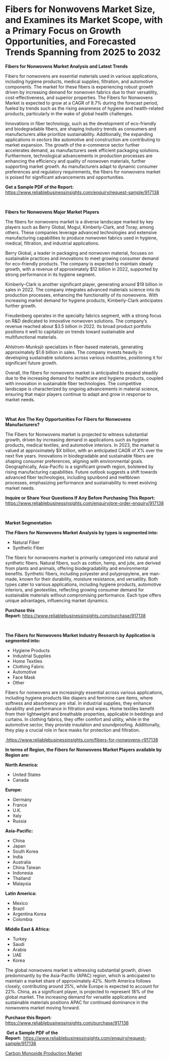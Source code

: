 <p><h1>Fibers for Nonwovens Market Size, and Examines its Market Scope, with a Primary Focus on Growth Opportunities, and Forecasted Trends Spanning from 2025 to 2032</h1></p><p><strong>Fibers for Nonwovens Market Analysis and Latest Trends</strong></p>
<p><p>Fibers for nonwovens are essential materials used in various applications, including hygiene products, medical supplies, filtration, and automotive components. The market for these fibers is experiencing robust growth driven by increasing demand for nonwoven fabrics due to their versatility, cost-effectiveness, and superior properties. The Fibers for Nonwovens Market is expected to grow at a CAGR of 8.7% during the forecast period, fueled by trends such as the rising awareness of hygiene and health-related products, particularly in the wake of global health challenges.</p><p>Innovations in fiber technology, such as the development of eco-friendly and biodegradable fibers, are shaping industry trends as consumers and manufacturers alike prioritize sustainability. Additionally, the expanding applications in sectors like automotive and construction are contributing to market expansion. The growth of the e-commerce sector further accelerates demand, as manufacturers seek efficient packaging solutions. Furthermore, technological advancements in production processes are enhancing the efficiency and quality of nonwoven materials, further supporting market growth. As manufacturers adapt to dynamic consumer preferences and regulatory requirements, the fibers for nonwovens market is poised for significant advancements and opportunities.</p></p>
<p><strong>Get a Sample PDF of the Report:&nbsp;</strong> <a href="https://www.reliablebusinessinsights.com/enquiry/request-sample/917138?utm_campaign=3183&utm_medium=2&utm_source=Github&utm_content=ia&utm_term=05032025&utm_id=fibers-for-nonwovens">https://www.reliablebusinessinsights.com/enquiry/request-sample/917138</a></p>
<p>&nbsp;</p>
<p><strong>Fibers for Nonwovens Major Market Players</strong></p>
<p><p>The fibers for nonwovens market is a diverse landscape marked by key players such as Berry Global, Mogul, Kimberly-Clark, and Toray, among others. These companies leverage advanced technologies and extensive manufacturing capabilities to produce nonwoven fabrics used in hygiene, medical, filtration, and industrial applications.</p><p>Berry Global, a leader in packaging and nonwoven material, focuses on sustainable practices and innovations to meet growing consumer demand for eco-friendly products. The company is expected to maintain steady growth, with a revenue of approximately $12 billion in 2022, supported by strong performance in its hygiene segment.</p><p>Kimberly-Clark is another significant player, generating around $19 billion in sales in 2022. The company integrates advanced materials science into its production processes, enhancing the functionality of its nonwovens. With increasing market demand for hygiene products, Kimberly-Clark anticipates further growth.</p><p>Freudenberg operates in the specialty fabrics segment, with a strong focus on R&D dedicated to innovative nonwoven solutions. The company’s revenue reached about $3.5 billion in 2022. Its broad product portfolio positions it well to capitalize on trends toward sustainable and multifunctional materials.</p><p>Ahlstrom-Munksjö specializes in fiber-based materials, generating approximately $1.6 billion in sales. The company invests heavily in developing sustainable solutions across various industries, positioning it for significant future growth.</p><p>Overall, the fibers for nonwovens market is anticipated to expand steadily due to the increasing demand for healthcare and hygiene products, coupled with innovation in sustainable fiber technologies. The competitive landscape is characterized by ongoing advancements in material science, ensuring that major players continue to adapt and grow in response to market needs.</p></p>
<p>&nbsp;</p>
<p><strong>What Are The Key Opportunities For Fibers for Nonwovens Manufacturers?</strong></p>
<p><p>The Fibers for Nonwovens market is projected to witness substantial growth, driven by increasing demand in applications such as hygiene products, medical textiles, and automotive interiors. In 2023, the market is valued at approximately $X billion, with an anticipated CAGR of X% over the next five years. Innovations in biodegradable and sustainable fibers are shaping consumer preferences, aligning with environmental goals. Geographically, Asia-Pacific is a significant growth region, bolstered by rising manufacturing capabilities. Future outlook suggests a shift towards advanced fiber technologies, including spunbond and meltblown processes, emphasizing performance and sustainability to meet evolving market needs.</p></p>
<p><strong>Inquire or Share Your Questions If Any Before Purchasing This Report:</strong> <a href="https://www.reliablebusinessinsights.com/enquiry/pre-order-enquiry/917138?utm_campaign=3183&utm_medium=2&utm_source=Github&utm_content=ia&utm_term=05032025&utm_id=fibers-for-nonwovens">https://www.reliablebusinessinsights.com/enquiry/pre-order-enquiry/917138</a></p>
<p>&nbsp;</p>
<p><strong>Market Segmentation</strong></p>
<p><strong>The Fibers for Nonwovens Market Analysis by types is segmented into:</strong></p>
<p><ul><li>Natural Fiber</li><li>Synthetic Fiber</li></ul></p>
<p><p>The fibers for nonwovens market is primarily categorized into natural and synthetic fibers. Natural fibers, such as cotton, hemp, and jute, are derived from plants and animals, offering biodegradability and environmental benefits. Synthetic fibers, including polyester and polypropylene, are man-made, known for their durability, moisture resistance, and versatility. Both types cater to various applications, including hygiene products, automotive interiors, and geotextiles, reflecting growing consumer demand for sustainable materials without compromising performance. Each type offers unique advantages, influencing market dynamics.</p></p>
<p><strong>Purchase this Report:&nbsp;</strong><a href="https://www.reliablebusinessinsights.com/purchase/917138?utm_campaign=3183&utm_medium=2&utm_source=Github&utm_content=ia&utm_term=05032025&utm_id=fibers-for-nonwovens">https://www.reliablebusinessinsights.com/purchase/917138</a></p>
<p>&nbsp;</p>
<p><strong>The Fibers for Nonwovens Market Industry Research by Application is segmented into:</strong></p>
<p><ul><li>Hygiene Products</li><li>Industrial Supplies</li><li>Home Textiles</li><li>Clothing Fabric</li><li>Automotive</li><li>Face Mask</li><li>Other</li></ul></p>
<p><p>Fibers for nonwovens are increasingly essential across various applications, including hygiene products like diapers and feminine care items, where softness and absorbency are vital. In industrial supplies, they enhance durability and performance in filtration and wipes. Home textiles benefit from their lightweight and breathable properties, applicable in beddings and curtains. In clothing fabrics, they offer comfort and utility, while in the automotive sector, they provide insulation and soundproofing. Additionally, they play a crucial role in face masks for protection and filtration.</p></p>
<p><a href="https://www.reliablebusinessinsights.com/fibers-for-nonwovens-r917138?utm_campaign=3183&utm_medium=2&utm_source=Github&utm_content=ia&utm_term=05032025&utm_id=fibers-for-nonwovens">&nbsp;https://www.reliablebusinessinsights.com/fibers-for-nonwovens-r917138</a></p>
<p><strong>In terms of Region, the Fibers for Nonwovens Market Players available by Region are:</strong></p>
<p>
    <p> <strong> North America: </strong>
        <ul>
            <li>United States</li>
            <li>Canada</li>
        </ul>
        </p> 
    <p> <strong> Europe: </strong>
        <ul>
            <li>Germany</li>
            <li>France</li>
            <li>U.K.</li>
            <li>Italy</li>
            <li>Russia</li>
        </ul>
        </p> 
    <p> <strong> Asia-Pacific: </strong>
        <ul>
            <li>China</li>
            <li>Japan</li>
            <li>South Korea</li>
            <li>India</li>
            <li>Australia</li>
            <li>China Taiwan</li>
            <li>Indonesia</li>
            <li>Thailand</li>
            <li>Malaysia</li>
        </ul>
        </p> 
    <p> <strong> Latin America: </strong>
        <ul>
            <li>Mexico</li>
            <li>Brazil</li>
            <li>Argentina Korea</li>
            <li>Colombia</li>
        </ul>
        </p> 
    <p> <strong> Middle East & Africa: </strong>
        <ul>
            <li>Turkey</li>
            <li>Saudi</li>
            <li>Arabia</li>
            <li>UAE</li>
            <li>Korea</li>
        </ul>
    </p>
    </p>
<p><p>The global nonwovens market is witnessing substantial growth, driven predominantly by the Asia-Pacific (APAC) region, which is anticipated to maintain a market share of approximately 42%. North America follows closely, contributing around 25%, while Europe is expected to account for 22%. China, as a significant player, is projected to represent 18% of the global market. The increasing demand for versatile applications and sustainable materials positions APAC for continued dominance in the nonwovens market moving forward.</p></p>
<p><strong>Purchase this Report: </strong><a href="https://www.reliablebusinessinsights.com/purchase/917138?utm_campaign=3183&utm_medium=2&utm_source=Github&utm_content=ia&utm_term=05032025&utm_id=fibers-for-nonwovens">https://www.reliablebusinessinsights.com/purchase/917138</a></p>
<p>&nbsp;<strong>Get a Sample PDF of the Report:&nbsp;&nbsp;</strong><a href="https://www.reliablebusinessinsights.com/enquiry/request-sample/917138?utm_campaign=3183&utm_medium=2&utm_source=Github&utm_content=ia&utm_term=05032025&utm_id=fibers-for-nonwovens">https://www.reliablebusinessinsights.com/enquiry/request-sample/917138</a></p>
<p><strong></strong></p>
<p><p><a href="https://github.com/miottaredlin79/Market-Research-Report-List-1/blob/main/carbon-monoxide-production-market.md?utm_campaign=3183&utm_medium=2&utm_source=Github&utm_content=ia&utm_term=05032025&utm_id=fibers-for-nonwovens">Carbon Monoxide Production Market</a></p></p>